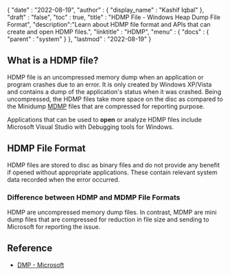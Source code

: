 {
  "date" : "2022-08-19",
  "author" : {
    "display_name" : "Kashif Iqbal"
  },
  "draft" : "false",
  "toc" : true,
  "title" : "HDMP File - Windows Heap Dump File Format",
  "description":"Learn about HDMP file format and APIs that can create and open HDMP files.",
  "linktitle" : "HDMP",
  "menu" : {
    "docs" : {
      "parent" : "system"
    }
  },
  "lastmod" : "2022-08-19"
}

## What is a HDMP file?

HDMP file is an uncompressed memory dump when an application or program crashes due to an error. It is only created by Windows XP/Vista and contains a dump of the application's status when it was crashed. Being uncompressed, the HDMP files take more space on the disc as compared to the Minidump [MDMP](/system/mdmp/) files that are compressed for reporting purpose.

Applications that can be used to **open** or analyze HDMP files include Microsoft Visual Studio with Debugging tools for Windows.

## HDMP File Format

HDMP files are stored to disc as binary files and do not provide any benefit if opened without appropriate applications. These contain relevant system data recorded when the error occurred.

### Difference between HDMP and MDMP File Formats

HDMP are uncompressed memory dump files. In contrast, MDMP are mini dump files that are compressed for reduction in file size and sending to Microsoft for reporting the issue.

## Reference ##

* [DMP - Microsoft](https://learn.microsoft.com/en-us/troubleshoot/windows-client/performance/read-small-memory-dump-file)
